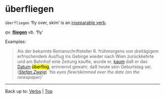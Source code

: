 # überfliegen

`überfliegen` ‘fly over, skim’ is an [inseparable verb](../../inseparableVerbs.md).

*qv.* **[fliegen](../../f/fl/fliegen.md)** *vb.* ‘fly’

Examples:

> Als der bekannte Romanschriftsteller R. frühmorgens von dreitägigem erfrischendem Ausflug ins Gebirge wieder nach Wien zurückkehrte und am Bahnhof eine Zeitung kaufte, wurde er, [kaum](../../../adverbs/k/ka/kaum.md) daß er das [Datum](../../../nouns/d/da/Datum.md) <mark>überflog</mark>, erinnernd gewahr, daß heute sein Geburtstag sei. (*[Stefan Zweig](../../../texts/StefanZweig/BriefEinerUnbekannten.md)*) *‘his eyes flew/skimmed over the date (on the newspaper)’*

----

Back up to: [Verbs](../../index.md) | [Top](../../../index.md)
